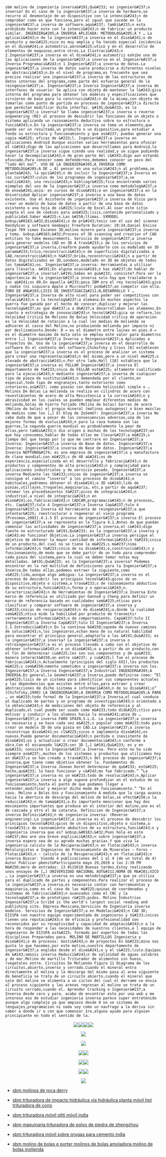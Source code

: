 
```
sbm molino de ingeniería inversa&#191;Qu&#233; es ingenier&#237;a inversa? En el caso de la ingenier&#237;a inversa de hardware,se recurre al desmontaje de un dispositivo con la intenci&#243;n de comprobar como es que funciona,pero al igual que sucede en la ingenier&#237;a inversa de software,aqu&#237; tambi&#233;n esta prohibido hacer esto con la intenci&#243;n de fabricar un producto similar. INGENIER&#205;A INVERSA APLICADA: METODOLOG&#205;A Y … La aplicaci&#243;n de la ingenier&#237;a inversa en el dise&#241;o de producto y mec&#225;nico es muy amplia y ha tenido especial incidencia en el dise&#241;o automotriz,aeron&#225;utico y en el desarrollo de elementos de maquinas,entre otros.La Ilustraci&#243;n 2.Ingenier&#237;a inversa en el dise&#241;o automotriz exhibe una de las aplicaciones de la ingenier&#237;a inversa en el Ingenier&#237;a Inversa Programaci&#243;n 1 Ingenier&#237;a inversa de datos.La ingenier&#237;a inversa de datos suele producirse a diferentes niveles de abstracci&#243;n.En el nivel de programa,es frecuente que sea preciso realizar una ingenier&#237;a inversa de las estructuras de datos internas del programa,como parte del esfuerzo general de la reingenier&#237;a. Ingenier&#237;a Inversa Ingenier&#237;a inversa de interfaces de usuario: Se aplica con objeto de mantener la l&#243;gica interna del programa para obtener los modelos y especificaciones que sirvieron de base para la construcci&#243;n de la misma,con objeto de tomarlas como punto de partida en procesos de ingenier&#237;a directa que permitan modificar dicha interfaz. &#191;Qu&#233; es la ingenier&#237;a inversa? Se llama ingenier&#237;a inversa o reverse engeenering (RE) al proceso de descubrir las funciones de un objeto o sistema aplicando un razonamiento deductivo sobre su estructura o funci&#243;n.En la ingenier&#237;a inversa se toma un elemento,que puede ser un resultado,un producto o un dispositivo,para estudiar a fondo su estructura y funcionamiento y que as&#237; puedas generar una copia m&#225; eficaz de &#233;l. Ingenier&#237;a inversa en aplicaciones Android Aunque existen varias herramientas para ofuscar el c&#243;digo de las aplicaciones que desarrollamos para Android,la ingenier&#237;a inversa sigue siendo una realidad,y se sigue pudiendo hacer la decompilaci&#243;n de gran parte del c&#243;digo aun estando ofuscado.Para conocer como defendernos,debemos conocer un poco del “lado del mal”. USO DE LA INGENIER&#205;A INVERSA COMO METODOLOG&#205;A DE … Al pensar en una soluci&#243;n al problema,se plante&#243; la opci&#243;n de incluir la Ingenier&#237;a Inversa en los curr&#237;culos de los programas de ingenier&#237;a,se realiz&#243; una revisi&#243;n bibliogr&#225;fica encontrando varios ejemplos del uso de la ingenier&#237;a inversa como metodolog&#237;a de ense&#241;anza: en cursos de dise&#241;o en ingenier&#237;a en la Universidad Aplicar ingenier&#237;a inversa a una base de datos existente. Use el Asistente de ingenier&#237;a inversa de Visio para crear un modelo de base de datos a partir de una base de datos existente o una hoja de c&#225;lculo de Excel.Al usar este sitio acepta el uso de cookies para an&#225;lisis,contenido personalizado y publicidad.Saber m&#225;s.Las &#250;ltimas. VXMODEL &nbsp;&#0183;&#32;Dise&#241;o de pr&#243;tesis con el uso del scanner HandyScan y software Geomagic Freeform Duration: 29:34.Daniel Enciso Taipe 769 views Escaneo 3D,molino minero para ingenier&#237;a inversa y toma. &nbsp;&#0183;&#32;Process of 3D scanning and creation of CAD entities to take measurements. Servicio de ingenier&#237;a inversa para generar modelos CAD en 3D A trav&#233;s de los servicios de ingenier&#237;a inversa,Creaform puede ayudarle con su modelado en 3D param&#233;trico,reconstrucci&#243;n de superficies digitalizadas a CAD,reconstrucci&#243;n h&#237;brida,reconstrucci&#243;n a partir de datos digitalizados en 3D,sondeos,modelado en 3D de objetos de todos los tama&#241;os. Ingenier&#237;a inversa: Herramientas a utilizar para llevarla. &#191;En alguna ocasi&#243;n has o&#237;do hablar de ingenier&#237;a inversa?,&#191;Sabes en qu&#233; consiste?.Para ver la importancia de la ingenier&#237;a inversa solo hay que trasladarse a los a&#241;os 80.En aquella &#233;poca IBM era el rey tecnol&#243;gico y nadie (ni siquiera Apple o Microsoft) pod&#237;an competir con ella. FORO DE AN&#193;LISIS DE INVESTIGACI&#211;N,DESARROLLO Y … Ingenier&#237;a Inversa de alto nivel para poder ser competitivos con relaci&#243;n a la tecnolog&#237;a alemana.En muchos aspectos la guerra fue ganada por el hecho de conocer,duplicar y mejorar las tecnolog&#237;as que d&#237;a a d&#237;a desarrollaban los alemanes.En cuanto a estrategia de innovaci&#243;n tecnol&#243;gica se refiere,los Velocidad Critica De Molinos De Bolas Velocidad critica de operacion es la Velocidad de rotacion a la cual los medios de molienda se adhieren al casco del Molino,no produciendo molienda por impacto ni por deslizamiento.Donde: D = es el diametro entre lainas en pies.d = es el diametro maximo de bola solo se emplea este valor para diametros entre […] Ingenier&#237;a Inversa y Reingenier&#237;a Aplicadas a Proyectos de. Uso de la ingenier&#237;a inversa en el desarrollo de software En el contexto del software,Chikofsky y Cross [6] establecen que la ingenier&#237;a inversa es el proceso de analizar un sistema para crear una representaci&#243;n del mismo,pero a un nivel m&#225;s elevado de abstracci&#243;n.Por otro lado,Hall [10] establece que la ingenier&#237;a inversa es FELLAR Ingenier&#237;a inversa El departamento de t&#233;cnico de FELLAR est&#225; altamente cualificado para la ejecuci&#243;n mediante ingenier&#237;a inversa de cualquier tipo de pieza de sustituci&#243;n demandada por el cliente,en especial,todo tipo de engranajes,tanto exteriores como interiores,as&#237; como piezas con dentado helicoidal simple o … Molinos De Bolas La molienda se realiza en cilindros de acero con revestimientos de acero de alta Resistencia a la corrosi&#243;n y abrasividad en los cuales se pueden emplear diferentes medios de molienda,bolas de hierro forjado (Molino de bolas) barras de acero (Molino de bolas) el propio mineral (molinos autogenos) o bien mezclas de medios como los […] El blog de ZoSemU?: Ingenier&#237;a inversa No cabe duda de que a pesar de las consecuencias adversas,una de las mejores formas de evoluci&#243;n para la raza humana son las guerras,la segunda guerra mundial es probablemente la peor de ellas,pero tambi&#233;n dio origen a muchas de las tecnolog&#237;as que hoy conocemos,hablar de todas ellas me llevar&#237;a m&#225;s tiempo del que tengo por lo que me centrare en Ingenier&#237;a Inversa: Ingenier&#237;a inversa de Base de datos. Ingenier&#237;a Inversa: Ingenier&#237;a inversa de Base de datos. Ingenier&#237;a Inversa NEPTUNO&#174; es una empresa de ingenier&#237;a y manufactura de clase mundial,con m&#225;s de 40 a&#241;os de experiencia,especializada en el desarrollo y fabricaci&#243;n de productos y componentes de alta precisi&#243;n y complejidad para aplicaciones industriales y de servicio pesado. Ingenier&#237;a inversa Mediante las t&#233;cnicas de ingenier&#237;a inversa se consigue el camino “inverso” a los procesos de dise&#241;o habituales,podremos obtener el dise&#241;o 3D s&#243;lido de piezas,utillajes,troqueles,maquinaria… etc,a partir de aqu&#237; retomar los procedimientos t&#237;picos de integraci&#243;n industrial,a nivel de integraci&#243;n en dise&#241;os,fabricaci&#243;n CADCAM,programaci&#243;n de procesos… etc. Cap&#237;tulo 4 Ingenier&#237;a Inversa Cap&#237;tulo 4 Ingenier&#237;a Inversa 43 herramienta de reingenier&#237;a que intentar&#225; reestructurar o regenerar el viejo programa [Pressman,2003].4.1.5 El proceso de ingenier&#237;a inversa El proceso de ingenier&#237;a se representa en la figura 4.1.Antes de que puedan comenzar las actividades de ingenier&#237;a inversa,el c&#243;digo fuente no estructurado &#191;Qu&#233; es la ingenier&#237;a inversa y c&#243;mo funciona? Objetivo.La ingenier&#237;a inversa persigue el objetivo de obtener la mayor cantidad de informaci&#243;n t&#233;cnica de un producto,del cual no se tiene la m&#225;s m&#237;nima informaci&#243;n t&#233;cnica de su dise&#241;o,construcci&#243;n y funcionamiento,de modo que se debe partir de un todo para comprender cada pieza del sistema,para lo cual se deben tomar notas muy detalladas. &#191;Qu&#233; es la Ingenier&#237;a inversa? Podemos encontrar en la red multitud de definiciones para la Ingenier&#237;a Inversa.De todas ellas,podemos extraer la siguiente,como v&#225;lida,aunque algo ambigua: La ingenier&#237;a inversa es el proceso de descubrir los principios tecnol&#243;gicos de un dispositivo,objeto o sistema,a trav&#233;s de razonamiento abductivo de su estructura,funci&#243;n,forma y o operaci&#243;n. Caracterizaci&#243;n de Herramientas de Ingenier&#237;a Inversa Este marco de referencia es utilizado por Gannod y Cheng para definir un marco de referencia basado en cualidades sem&#225;nticas para clasificar y comparar software de ingenier&#237;a inversa y t&#233;cnicas de recuperaci&#243;n de dise&#241;o,donde la cualidad sem&#225;ntica mide la habilidad por producto de transmitir certeramente informaci&#243;n de comportamiento. Cap&#237;tulo II Ingenier&#237;a Inversa Cap&#237;tulo II Ingenier&#237;a Inversa 2.1.Introducci&#243;n En la continua b&#250;squeda de nuevos caminos de soluci&#243;n,los ingenieros,echan mano de su natural habilidad para encontrar el principio general,adaptarlo a las &#191;Qu&#233; es la ingenier&#237;a inversa? La ingenier&#237;a inversa o retroingenier&#237;a es el proceso llevado a cabo con el objetivo de obtener informaci&#243;n o un dise&#241;o a partir de un producto,con el fin de determinar cu&#225;les son sus componentes y de qu&#233; manera interact&#250;an entre s&#237; y cu&#225;l fue el proceso de fabricaci&#243;n.Actualmente (principios del siglo XXI),los productos m&#225;s com&#250;nmente sometidos a ingenier&#237;a inversa son los. Ingenier&#237;a Inversa Ingenier&#237;a Industrial INGENIER&#205;A INVERSA.En general,la Geometr&#237;a Inversa,puede definirse como: “El an&#225;lisis de un sistema para identificar sus componentes actuales y las dependencias que existen entre ellos,para extraer y crear abstracciones de dicho sistema e informaci&#243;n de su dise&#241;o” [Chifofsky,1990] LA INGENIER&#205;A INVERSA COMO METODOLOG&#205;A PARA … un m&#233;todo formal de la Ingenier&#237;a Inversa,el cual conduce al duplicado de partes y un programa de investigaci&#243;n orientado a la obtenci&#243;n de mediciones del objeto de referencia y al duplicado,el cual puede ser usado como m&#233;todo did&#225;ctico para motivar y conducir a los alumnos hacia la ense&#241;anza de … Ingenier&#237;a inversa FARO SPAIN,S.L.U. La ingenier&#237;a inversa es necesaria y se hace cada vez m&#225;s popular como m&#233;todo para crear un modelo 3D de una pieza en CAD.La ingenier&#237;a inversa reconstruye dise&#241;os cl&#225;sicos e implementa dise&#241;os nuevos.Puede generar documentaci&#243;n perdida o inexistente de dise&#241;os y actualizar o crear documentaci&#243;n conforme a obra.Con el escaneado l&#225;ser 3D […] &#191;Qu&#233; es y en qu&#233; consiste la Ingenier&#237;a Inversa. Pero esto no ha sido siempre as&#237;,muchos de los sistemas y productos que utilizamos hoy en d&#237;a se han creado a trav&#233;s del proceso de ingenier&#237;a inversa,que tiene como objetivo obtener la. Fundamentos de Ingenier&#237;a Inversa Joxean Koret determinar de qu&#233; est&#225; hecho,qu&#233; lo hace funcionar y c&#243;mo fue fabricado.” ”La ingenier&#237;a inversa es un m&#233;todo de resoluci&#243;n.Aplicar ingenier&#237;a inversa a algo supone profundizar en el estudio de su funcionamiento,hasta el punto de que podamos llegar a entender,modificar y mejorar dicho modo de funcionamiento.” ”En el caso. Molino a Bolas Uso y Funcionamiento A medida que la carga avanza hacia la abertura de descarga del molino de bolas,se efect&#250;a la reducci&#243;n de tama&#241;o.Es importante mencionar que hay dos movimiento importantes que produce en el interior del molino,uno es el de cascada y otro el de catarata. Definicion de Ingenier&#237;a inversa Definici&#243;n de ingenieria inversa: (Reverse engineering).La ingenier&#237;a inversa es el proceso de descubrir los principios tecnol&#243;gicos de un dispositivo,objeto o sistema,a trav&#233;s de razonamiento abductivo de su estructura,funci&#243;n y ingenieria inversa que es? &nbsp;&#0183;&#32;Pues hola en este v&#237;deo are una breve explicaci&#243;n sobre ingenier&#237;a inversa espero sea de su agrado muchas gracias.Y que viva la ingenieria calculo de la Recuperaci&#243;n en flotaci&#243;n inversa Metalurgistas e Ingenieros de Procesamiento de Minerales › Foros › Flotaci&#243;n › calculo de la Recuperaci&#243;n en flotaci&#243;n inversa Buscar: Viendo 4 publicaciones del 1 al 4 (de un total de 4) Autor Publicar pbenitoParticipante mayo 29,2019 a las 2:39 PM N&#250;mero de entradas: 13 #115610 Buenas tardes,Estoy realizando unos ensayos de […] UNIVERSIDAD NACIONAL AUT&#211;NOMA DE M&#201;XICO … La ingenier&#237;a inversa es una metodolog&#237;a que se utiliza para el duplicado de partes y componentes.Para realizar el proceso de la ingenier&#237;a inversa,es necesario contar con herramientas y maquinaria,como es el caso de las m&#225;quinas de coordenadas y sistemas de fabricaci&#243;n avanzados como el CNC y la tecnolog&#237;a de prototipos r&#225;pidos. Molino Industrias Ingenier&#237;a Scribd is the world's largest social reading and publishing site. Empresa Mexicana,Servicios de Ingenieria inversa modelos. Servicios de Ingenier&#237;a en Modelaci&#243;n CAD 3D; EIISPA con nuestro equipo experimentado de ingenieros y t&#233;cnicos tienen una reputaci&#243;n de eficacia y profesionalidad son reconocidos por su receptividad y capacidad de adaptaci&#243;n a la hora de responder a las necesidades de nuestros clientes,e l equipo de ingenieros de EIISPA est&#225; formado por expertos de todas las disciplinas Preparados para. MOLINO DE MARTILLOS Ingenieria y dise&#241;o de procesos: Gesti&#243;n de proyectos En G&#233;mina nos gusta lo que hacemos,por este motivo,nuestro departamento de ingenier&#237;a engloba desde el dise&#241;o y el c&#225;lculo.Equipos de &#243;smosis inversa Reducci&#243;n de salinidad de aguas salobres y de mar.Molino de martillo Triturador de alimentos sin hueso,(vegetales entre. Circuitos De Molienda Figura 11 Diagrama de los circuitos,abierto,inverso y cerrado.Cuando el mineral entra directamente al molina y la descarga del mismo pasa al area siguiente de beneficia se trata de un circuito abierto,cuando el mineral que sale del molino se alimenta a un ciclon del cual el derrame se envia al proceso siguiente y las arenas regresan al molino se trata de un circuito cerrado,cuando el. Aprender Cracking o Ingenier&#237;a Inversa desde cero y para. acabo de encontrar esto por una web y me intereso eso de estudiar ingenieria inversa parece super entretenido aunque algo complejo ya que empiezo desde 0 no se sistema de lenguajes,programacion ni nada soy como un naufrago a la deriva sin saber a donde ir o con que comenzar 1ro,alguna ayuda para alguien principiante en todo el sentido de la. 
```

<div align="center">

<a href="https://es-mill.shibang-china.com/github&k=sbm+molino+de+ingenier%C3%ADa+inversa"><img src="https://static.shibang-china.com/es/mill/index.jpg"></a><a href="https://es-mill.shibang-china.com/materials.htmlgithub&k=sbm+molino+de+ingenier%C3%ADa+inversa"><img src="https://static.shibang-china.com/es/mill/materials.jpg"></a><a href="https://es-mill.shibang-china.com/about.htmlgithub&k=sbm+molino+de+ingenier%C3%ADa+inversa"><img src="https://static.shibang-china.com/es/mill/about.jpg"></a><a href="https://es-mill.shibang-china.com/contact.htmlgithub&k=sbm+molino+de+ingenier%C3%ADa+inversa"><img src="https://static.shibang-china.com/es/mill/contact.jpg"></a>

<a href="https://es-mill.shibang-china.com/github&k=sbm+molino+de+ingenier%C3%ADa+inversa"><img src="https://static.shibang-china.com/es/mill/banner.jpg"></a>

<a href="https://swt.shibang-china.com/github&k=sbm+molino+de+ingenier%C3%ADa+inversa"><img src="https://static.shibang-china.com/es/mill/chat.jpg"></a>

<a href="https://es-mill.shibang-china.com/products/vertical-roller-mill.htmlgithub&k=sbm+molino+de+ingenier%C3%ADa+inversa"><img src="https://static.shibang-china.com/es/mill/vertical.jpg"></a><a href="https://es-mill.shibang-china.com/products/raymond-mill.htmlgithub&k=sbm+molino+de+ingenier%C3%ADa+inversa"><img src="https://static.shibang-china.com/es/mill/raymond.jpg"></a>

<a href="https://es-mill.shibang-china.com/products/ultrafine-grinding-mill.htmlgithub&k=sbm+molino+de+ingenier%C3%ADa+inversa"><img src="https://static.shibang-china.com/es/mill/ultrafine.jpg"></a><a href="https://es-mill.shibang-china.com/products/trapezium-grinding-mill.htmlgithub&k=sbm+molino+de+ingenier%C3%ADa+inversa"><img src="https://static.shibang-china.com/es/mill/trapezium.jpg"></a>

<a href="https://es-mill.shibang-china.com/products/ball-mill.htmlgithub&k=sbm+molino+de+ingenier%C3%ADa+inversa"><img src="https://static.shibang-china.com/es/mill/ball.jpg"></a><a href="https://es-mill.shibang-china.com/products/hammer-mill.htmlgithub&k=sbm+molino+de+ingenier%C3%ADa+inversa"><img src="https://static.shibang-china.com/es/mill/hammer.jpg"></a>

<a href="https://swt.shibang-china.com/github&k=sbm+molino+de+ingenier%C3%ADa+inversa"><img src="https://static.shibang-china.com/es/mill/case.jpg"></a>

</div>


* [sbm molinos de roca derry](sbm%20molinos%20de%20roca%20derry.md)

* [sbm trituradora de impacto hidráulica vía hidráulica planta móvil hpt trituradora de cono](sbm%20trituradora%20de%20impacto%20hidr%C3%A1ulica%20v%C3%ADa%20hidr%C3%A1ulica%20planta%20m%C3%B3vil%20hpt%20trituradora%20de%20cono.md)

* [sbm trituradora móvil gitti móvil india](sbm%20trituradora%20m%C3%B3vil%20gitti%20m%C3%B3vil%20india.md)

* [sbm maquinaria trituradora de polvo de piedra de zhengzhou](sbm%20maquinaria%20trituradora%20de%20polvo%20de%20piedra%20de%20zhengzhou.md)

* [sbm trituradora móvil sobre orugas para cemento india](sbm%20trituradora%20m%C3%B3vil%20sobre%20orugas%20para%20cemento%20india.md)

* [sbm molino de bolas e porter molinos de bolas amoladora molino de bolas molienda](sbm%20molino%20de%20bolas%20e%20porter%20molinos%20de%20bolas%20amoladora%20molino%20de%20bolas%20molienda.md)